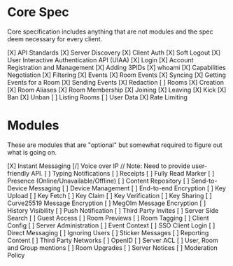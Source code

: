 # Core Spec
Core specification includes anything that are not modules and the spec deem necessary for every client.

[X] API Standards
[X] Server Discovery
[X] Client Auth
	[X] Soft Logout
	[X] User Interactive Authentication API (UIAA)
	[X] Login
	[X] Account Registration and Management
	[X] Adding 3PIDs
	[X] whoami
[X] Capabilities Negotiation
[X] Filtering
[X] Events
	[X] Room Events
	[X] Syncing
	[X] Getting Events for a Room
	[X] Sending Events
	[X] Redaction
[ ] Rooms
	[X] Creation
	[X] Room Aliases
	[X] Room Membership
		[X] Joining
		[X] Leaving
		[X] Kick
		[X] Ban
		[X] Unban
	[ ] Listing Rooms
[ ] User Data
[X] Rate Limiting

# Modules
These are modules that are "optional" but somewhat required to figure out what is going on.

[X] Instant Messaging
[/] Voice over IP
	// Note: Need to provide user-friendly API.
[ ] Typing Notifications
[ ] Receipts
[ ] Fully Read Marker
[ ] Presence (Online/Unavailable/Offline)
[ ] Content Repository
[ ] Send-to-Device Messaging
[ ] Device Management
[ ] End-to-end Encryption
	[ ] Key Upload
	[ ] Key Fetch
	[ ] Key Claim
	[ ] Key Verification
	[ ] Key Sharing
	[ ] Curve25519 Message Encryption
	[ ] MegOlm Message Encryption
[ ] History Visibility
[ ] Push Notification
[ ] Third Party Invites
[ ] Server Side Search
[ ] Guest Access
[ ] Room Previews
[ ] Room Tagging
[ ] Client Config
[ ] Server Administration
[ ] Event Context
[ ] SSO Client Login
[ ] Direct Messaging
[ ] Ignoring Users
[ ] Sticker Messages
[ ] Reporting Content
[ ] Third Party Networks
[ ] OpenID
[ ] Server ACL
[ ] User, Room and Group mentions
[ ] Room Upgrades
[ ] Server Notices
[ ] Moderation Policy
